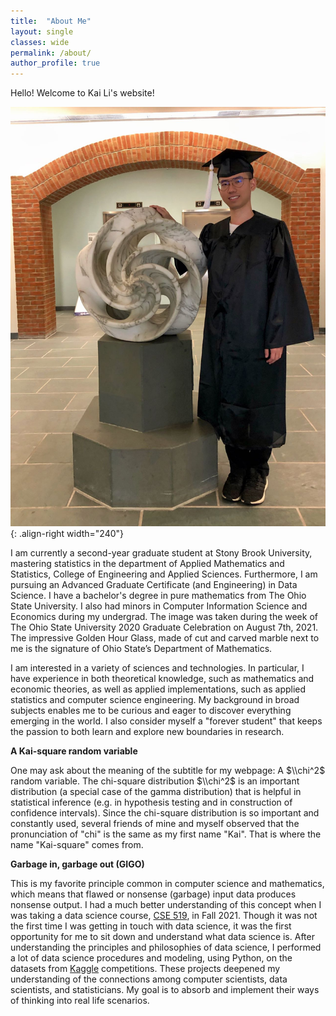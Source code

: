 ```yaml
---
title:  "About Me"
layout: single
classes: wide
permalink: /about/
author_profile: true
---
```


Hello! Welcome to Kai Li's website! 

![](/images/image2.jpg){: .align-right width="240"}

I am currently a second-year graduate student at Stony Brook University, mastering statistics in the department of Applied Mathematics and Statistics, College of Engineering and Applied Sciences. Furthermore, I am pursuing an Advanced Graduate Certificate (and Engineering) in Data Science. I have a bachelor's degree in pure mathematics from The Ohio State University. I also had minors in Computer Information Science and Economics during my undergrad. The image was taken during the week of The Ohio State University 2020 Graduate Celebration on August 7th, 2021. The impressive Golden Hour Glass, made of cut and carved marble next to me is the signature of Ohio State’s Department of Mathematics.

I am interested in a variety of sciences and technologies. In particular, I have experience in both theoretical knowledge, such as mathematics and economic theories, as well as applied implementations, such as applied statistics and computer science engineering. My background in broad subjects enables me to be curious and eager to discover everything emerging in the world. I also consider myself a "forever student" that keeps the passion to both learn and explore new boundaries in research.

**A Kai-square random variable**

One may ask about the meaning of the subtitle for my webpage: A $\\chi^2$ random variable. The chi-square distribution $\\chi^2$ is an important distribution (a special case of the gamma distribution) that is helpful in statistical inference (e.g. in hypothesis testing and in construction of confidence intervals). Since the chi-square distribution is so important and constantly used, several friends of mine and myself observed that the pronunciation of "chi" is the same as my first name "Kai". That is where the name "Kai-square" comes from.

**Garbage in, garbage out (GIGO)**

This is my favorite principle common in computer science and mathematics, which means that flawed or nonsense (garbage) input data produces nonsense output. I had a much better understanding of this concept when I was taking a data science course, [CSE 519](/grad/cse519/), in Fall 2021. Though it was not the first time I was getting in touch with data science, it was the first opportunity for me to sit down and understand what data science is. After understanding the principles and philosophies of data science, I performed a lot of data science procedures and modeling, using Python, on the datasets from [Kaggle](https://www.kaggle.com/) competitions. These projects deepened my understanding of the connections among computer scientists, data scientists, and statisticians. My goal is to absorb and implement their ways of thinking into real life scenarios.
